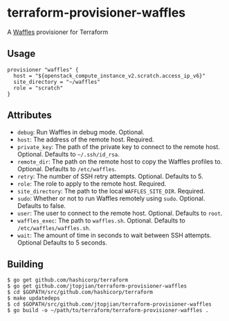 # terraform-provisioner-waffles

A [Waffles](http://waffles.terrarum.net) provisioner for Terraform

## Usage

```hcl
provisioner "waffles" {
  host = "${openstack_compute_instance_v2.scratch.access_ip_v6}"
  site_directory = "~/waffles"
  role = "scratch"
}
```

## Attributes

* `debug`: Run Waffles in debug mode. Optional.
* `host`: The address of the remote host. Required.
* `private_key`: The path of the private key to connect to the remote host. Optional. Defaults to `~/.ssh/id_rsa`.
* `remote_dir`: The path on the remote host to copy the Waffles profiles to. Optional. Defaults to `/etc/waffles`.
* `retry`: The number of SSH retry attempts. Optional. Defaults to 5.
* `role`: The role to apply to the remote host. Required.
* `site_directory`: The path to the local `WAFFLES_SITE_DIR`. Required.
* `sudo`: Whether or not to run Waffles remotely using `sudo`. Optional. Defaults to false.
* `user`: The user to connect to the remote host. Optional. Defaults to `root`.
* `waffles_exec`: The path to `waffles.sh`. Optional. Defaults to `/etc/waffles/waffles.sh`.
* `wait`: The amount of time in seconds to wait between SSH attempts. Optional Defaults to 5 seconds.

## Building

```shell
$ go get github.com/hashicorp/terraform
$ go get github.com/jtopjian/terraform-provisioner-waffles
$ cd $GOPATH/src/github.com/hashicorp/terraform
$ make updatedeps
$ cd $GOPATH/src/github.com/jtopjian/terraform-provisioner-waffles
$ go build -o ~/path/to/terraform/terraform-provisioner-waffles .
```
